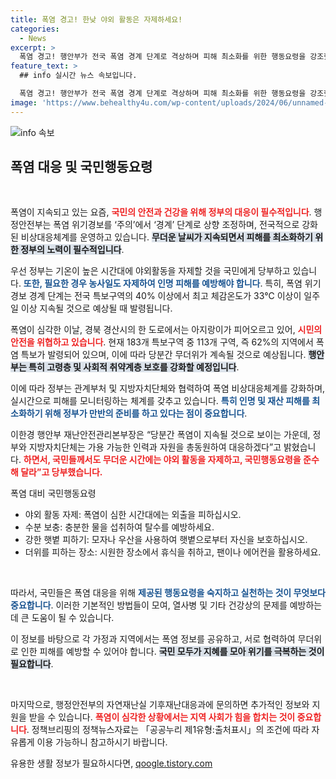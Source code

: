 ```yaml
---
title: 폭염 경고! 한낮 야외 활동은 자제하세요!
categories:
  - News
excerpt: >
  폭염 경고! 행안부가 전국 폭염 경계 단계로 격상하며 피해 최소화를 위한 행동요령을 강조했습니다. 무더위 속에서 안전을 지키기 위한 정부의 총력 대응과 국민 참여가 절실합니다. 지금 클릭해 더 알아보세요!
feature_text: >
  ## info 실시간 뉴스 속보입니다.

  폭염 경고! 행안부가 전국 폭염 경계 단계로 격상하며 피해 최소화를 위한 행동요령을 강조했습니다. 무더위 속에서 안전을 지키기 위한 정부의 총력 대응과 국민 참여가 절실합니다. 지금 클릭해 더 알아보세요!
image: 'https://www.behealthy4u.com/wp-content/uploads/2024/06/unnamed-file.png'
---
```


<p><img src="https://www.behealthy4u.com/wp-content/uploads/2024/06/unnamed-file.png" alt="info 속보" /></p>

<h2 data-ke-size="size26">폭염 대응 및 국민행동요령</h2>

<p data-ke-size="size16">&nbsp;</p>

<p>폭염이 지속되고 있는 요즘, <b><span style="color: #ee2323;">국민의 안전과 건강을 위해 정부의 대응이 필수적입니다</span></b>. 행정안전부는 폭염 위기경보를 ‘주의’에서 ‘경계’ 단계로 상향 조정하며, 전국적으로 강화된 비상대응체계를 운영하고 있습니다. <b><span style="background-color: #21538527;">무더운 날씨가 지속되면서 피해를 최소화하기 위한 정부의 노력이 필수적입니다</span></b>.</p>

<p>우선 정부는 기온이 높은 시간대에 야외활동을 자제할 것을 국민에게 당부하고 있습니다. <b><span style="color: #1a5490;">또한, 필요한 경우 농사일도 자제하여 인명 피해를 예방해야 합니다</span></b>. 특히, 폭염 위기경보 경계 단계는 전국 특보구역의 40% 이상에서 최고 체감온도가 33℃ 이상이 일주일 이상 지속될 것으로 예상될 때 발령됩니다.</p>

<p>폭염이 심각한 이날, 경북 경산시의 한 도로에서는 아지랑이가 피어오르고 있어, <b><span style="color: #ee2323;">시민의 안전을 위협하고 있습니다</span></b>. 현재 183개 특보구역 중 113개 구역, 즉 62%의 지역에서 폭염 특보가 발령되어 있으며, 이에 따라 당분간 무더위가 계속될 것으로 예상됩니다. <b><span style="background-color: #21538527;">행안부는 특히 고령층 및 사회적 취약계층 보호를 강화할 예정입니다</span></b>.</p>

<p>이에 따라 정부는 관계부처 및 지방자치단체와 협력하여 폭염 비상대응체계를 강화하며, 실시간으로 피해를 모니터링하는 체계를 갖추고 있습니다. <b><span style="color: #1a5490;">특히 인명 및 재산 피해를 최소화하기 위해 정부가 만반의 준비를 하고 있다는 점이 중요합니다</span></b>.</p>

<p>이한경 행안부 재난안전관리본부장은 “당분간 폭염이 지속될 것으로 보이는 가운데, 정부와 지방자치단체는 가용 가능한 인력과 자원을 총동원하여 대응하겠다”고 밝혔습니다. <b><span style="color: #ee2323;">하면서, 국민들께서도 무더운 시간에는 야외 활동을 자제하고, 국민행동요령을 준수해 달라”고 당부했습니다.</span></b></p>

<p>폭염 대비 국민행동요령</p>

<ul>
  <li>야외 활동 자제: 폭염이 심한 시간대에는 외출을 피하십시오.</li>
  <li>수분 보충: 충분한 물을 섭취하여 탈수를 예방하세요.</li>
  <li>강한 햇볕 피하기: 모자나 우산을 사용하여 햇볕으로부터 자신을 보호하십시오.</li>
  <li>더위를 피하는 장소: 시원한 장소에서 휴식을 취하고, 팬이나 에어컨을 활용하세요.</li>
</ul>

<p data-ke-size="size16">&nbsp;</p>

<p>따라서, 국민들은 폭염 대응을 위해 <b><span style="color: #1a5490;">제공된 행동요령을 숙지하고 실천하는 것이 무엇보다 중요합니다</span></b>. 이러한 기본적인 방법들이 모여, 열사병 및 기타 건강상의 문제를 예방하는 데 큰 도움이 될 수 있습니다. </p>

<p>이 정보를 바탕으로 각 가정과 지역에서는 폭염 정보를 공유하고, 서로 협력하여 무더위로 인한 피해를 예방할 수 있어야 합니다. <b><span style="background-color: #21538527;">국민 모두가 지혜를 모아 위기를 극복하는 것이 필요합니다</span></b>.</p>

<p data-ke-size="size16"></p>

<p data-ke-size="size16">&nbsp;</p>

<p>마지막으로, 행정안전부의 자연재난실 기후재난대응과에 문의하면 추가적인 정보와 지원을 받을 수 있습니다. <b><span style="color: #ee2323;">폭염이 심각한 상황에서는 지역 사회가 힘을 합치는 것이 중요합니다</span></b>. 정책브리핑의 정책뉴스자료는 「공공누리 제1유형:출처표시」의 조건에 따라 자유롭게 이용 가능하니 참고하시기 바랍니다.</p>
유용한 생활 정보가 필요하시다면, <a href="https://qoogle.tistory.com" rel="dofollow">qoogle.tistory.com</a>



